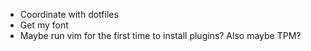* Coordinate with dotfiles
* Get my font
* Maybe run vim for the first time to install plugins? Also maybe TPM?
